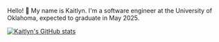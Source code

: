 Hello! 🌠
My name is Kaitlyn. I'm a software engineer at the University of Oklahoma, expected to graduate in May 2025. 

[![Kaitlyn's GitHub stats](https://github-readme-stats.vercel.app/api?username=kpe03)](https://github.com/kpe03/github-readme-statshide=stars&theme=gruvbox)
